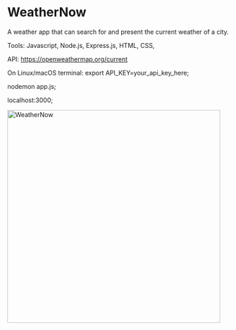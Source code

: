 # WeatherNow

A weather app that can search for and present the current weather of a city.

Tools: Javascript, Node.js, Express.js, HTML, CSS, 

API: https://openweathermap.org/current

On Linux/macOS terminal: export API_KEY=your_api_key_here;

nodemon app.js;

localhost:3000;

<img width="483" alt="WeatherNow" src="https://github.com/Yinghanghang/WeatherNow/assets/71808318/b426f3a6-190c-43f8-ad02-7a20ac14b630">
